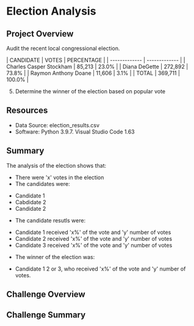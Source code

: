 # Election Analysis

## Project Overview
Audit the recent local congressional election.

| CANDIDATE  | VOTES | PERCENTAGE |
| ------------- | ------------- |
| Charles Casper Stockham  | 85,213  | 23.0% |
| Diana DeGette  | 272,892  | 73.8% |
| Raymon Anthony Doane  | 11,606  | 3.1% |
| TOTAL  | 369,711  | 100.0% |


5. Determine the winner of the election based on popular vote

## Resources
* Data Source: election_results.csv
* Software: Python 3.9.7. Visual Studio Code 1.63

## Summary
The analysis of the election shows that:
* There were 'x' votes in the election
* The candidates were:
- Candidate 1
- Cabdidate 2
- Candidate 2
* The candidate resutls were:
- Candidate 1 received 'x%' of the vote and 'y' number of votes
- Candidate 2 received 'x%' of the vote and 'y' number of votes
- Candidate 3 received 'x%' of the vote and 'y' number of votes
* The winner of the election was:
- Candidate  1 2 or 3, who received 'x%' of the vote and 'y' number of votes.

## Challenge Overview

## Challenge Summary
